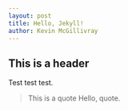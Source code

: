 ```yaml
---
layout: post
title: Hello, Jekyll!
author: Kevin McGillivray
---
```


## This is a header
Test test test.

> This is a quote
> Hello, quote.